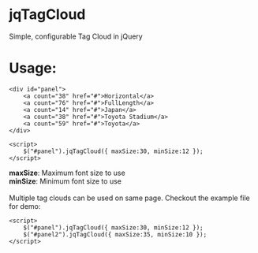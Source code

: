 jqTagCloud
================

Simple, configurable Tag Cloud in jQuery

Usage:
=======

	<div id="panel">				
		<a count="38" href="#">Horizontal</a>
		<a count="76" href="#">FullLength</a>
		<a count="14" href="#">Japan</a>
		<a count="38" href="#">Toyota Stadium</a>
		<a count="59" href="#">Toyota</a>
	</div>
	
	<script>
		$("#panel").jqTagCloud({ maxSize:30, minSize:12 });
	</script>
	
<b>maxSize</b>: Maximum font size to use
<br>
<b>minSize</b>: Minimum font size to use
<br><br>
Multiple tag clouds can be used on same page. Checkout the example file for demo:

	<script>
		$("#panel").jqTagCloud({ maxSize:30, minSize:12 });
		$("#panel2").jqTagCloud({ maxSize:35, minSize:10 });
	</script>
